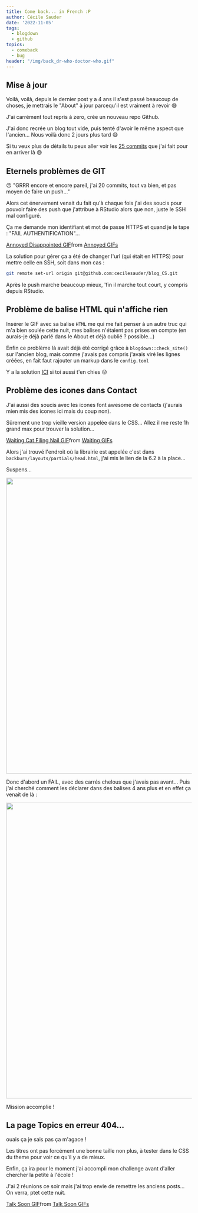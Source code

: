 ```yaml
---
title: Come back... in French :P
author: Cécile Sauder
date: '2022-11-05'
tags:
  - blogdown
  - github
topics:
  - comeback
  - bug
header: "/img/back_dr-who-doctor-who.gif"
---
```



## Mise à jour 

Voilà, voilà, depuis le dernier post y a 4 ans il s'est passé beaucoup de choses,
je mettrais le "About" à jour parcequ'il est vraiment à revoir 😅


J'ai carrément tout repris à zero, crée un nouveau repo Github. 


J'ai donc recrée un blog tout vide, puis tenté d'avoir le même aspect que l'ancien... 
Nous voilà donc 2 jours plus tard 😅

Si tu veux plus de détails tu peux aller voir les [25 commits](https://github.com/cecilesauder/blog_CS/commits/main) que j'ai fait
pour en arriver là 😅


## Eternels problèmes de GIT

😠 "GRRR encore et encore pareil, j'ai 20 commits, 
tout va bien, et pas moyen de faire un push..."

Alors cet énervement venait du fait qu'à chaque fois j'ai des soucis pour pouvoir
faire des push que j'attribue à RStudio alors que non, juste le SSH mal configuré. 

Ça me demande mon identifiant et mot de passe HTTPS et quand je le tape : 
"FAIL AUTHENTIFICATION"...

<div class="tenor-gif-embed" data-postid="26051038" data-share-method="host" data-aspect-ratio="1.31148" data-width="30%"><a href="https://tenor.com/view/annoyed-disappointed-mad-upset-gif-26051038">Annoyed Disappointed GIF</a>from <a href="https://tenor.com/search/annoyed-gifs">Annoyed GIFs</a></div> <script type="text/javascript" async src="https://tenor.com/embed.js"></script>

La solution pour gérer ça a été de changer l'url (qui était en HTTPS) pour mettre
celle en SSH, soit dans mon cas : 


```bash
git remote set-url origin git@github.com:cecilesauder/blog_CS.git
```

Après le push marche beaucoup mieux, 'fin il marche tout court, y compris 
depuis RStudio.



## Problème de balise HTML qui n'affiche rien

Insérer le GIF avec sa balise `HTML` me qui me fait penser à un autre truc qui 
m'a bien soulée cette nuit, mes balises n'étaient pas prises en compte 
(en aurais-je déjà parlé dans le About et déjà oublié ? possible...)

Enfin ce problème là avait déjà été corrigé grâce à `blogdown::check_site()` sur 
l'ancien blog, mais comme j'avais pas compris j'avais viré les lignes créées,
en fait faut rajouter un markup dans le `config.toml`

Y a la solution [ICI](https://stackoverflow.com/questions/63198652/hugo-shortcode-ignored-saying-raw-html-omitted) si toi aussi t'en chies 😜


## Problème des icones dans Contact

J'ai aussi des soucis avec les icones font
awesome de contacts (j'aurais mien mis des icones ici mais du coup non).

Sûrement une trop vieille version appelée dans le CSS... Allez il me reste 1h 
grand max pour trouver la solution... 

<div class="tenor-gif-embed" data-postid="17677371" data-share-method="host" data-aspect-ratio="1" data-width="40%"><a href="https://tenor.com/view/waiting-cat-filing-nail-getting-ready-bring-it-on-im-listening-gif-17677371">Waiting Cat Filing Nail GIF</a>from <a href="https://tenor.com/search/waiting-gifs">Waiting GIFs</a></div> <script type="text/javascript" async src="https://tenor.com/embed.js"></script>


Alors j'ai trouvé l'endroit où la librairie est appelée c'est dans `backburn/layouts/partials/head.html`, j'ai mis le lien de la 6.2 à la place...

Suspens...


<img src="{{< blogdown/postref >}}index_files/figure-html/unnamed-chunk-2-1.png" width="800" />

Donc d'abord un FAIL, avec des carrés chelous que j'avais pas avant...
Puis j'ai cherché comment les déclarer dans des balises 
4 ans plus et en effet ça venait de là : 


<img src="{{< blogdown/postref >}}index_files/figure-html/unnamed-chunk-3-1.png" width="800" />

Mission accomplie !

## La page Topics en erreur 404...

ouais ça je sais pas ça m'agace !

Les titres ont pas forcément une bonne taille non plus, à tester dans le CSS du 
theme pour voir ce qu'il y a de mieux. 


Enfin, ça ira pour le moment j'ai accompli mon challenge avant d'aller chercher
la petite à l'école !

J'ai 2 réunions ce soir mais j'ai trop envie de remettre les anciens posts...
On verra, ptet cette nuit.


<div class="tenor-gif-embed" data-postid="11819904" data-share-method="host" data-aspect-ratio="1.55844" data-width="50%"><a href="https://tenor.com/view/talk-soon-talk-to-you-soon-later-leaving-bye-gif-11819904">Talk Soon GIF</a>from <a href="https://tenor.com/search/talk+soon-gifs">Talk Soon GIFs</a></div> <script type="text/javascript" async src="https://tenor.com/embed.js"></script>
